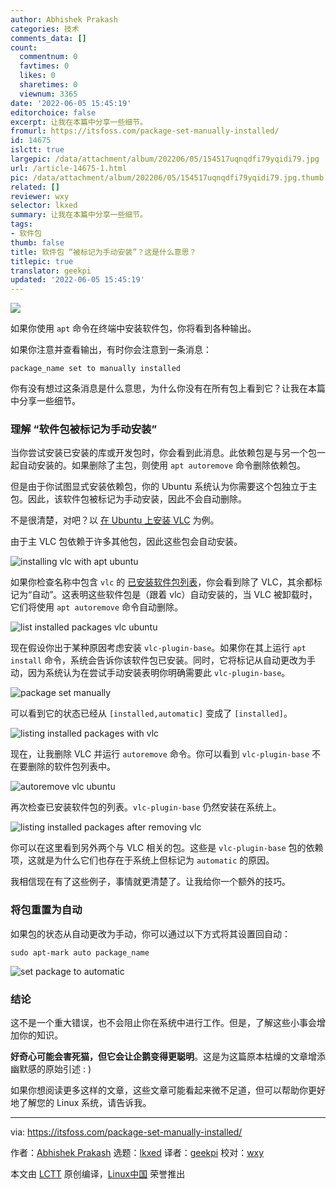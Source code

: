 ```yaml
---
author: Abhishek Prakash
categories: 技术
comments_data: []
count:
  commentnum: 0
  favtimes: 0
  likes: 0
  sharetimes: 0
  viewnum: 3365
date: '2022-06-05 15:45:19'
editorchoice: false
excerpt: 让我在本篇中分享一些细节。
fromurl: https://itsfoss.com/package-set-manually-installed/
id: 14675
islctt: true
largepic: /data/attachment/album/202206/05/154517uqnqdfi79yqidi79.jpg
url: /article-14675-1.html
pic: /data/attachment/album/202206/05/154517uqnqdfi79yqidi79.jpg.thumb.jpg
related: []
reviewer: wxy
selector: lkxed
summary: 让我在本篇中分享一些细节。
tags:
- 软件包
thumb: false
title: 软件包 “被标记为手动安装”？这是什么意思？
titlepic: true
translator: geekpi
updated: '2022-06-05 15:45:19'
---
```


![](/data/attachment/album/202206/05/154517uqnqdfi79yqidi79.jpg)


如果你使用 `apt` 命令在终端中安装软件包，你将看到各种输出。


如果你注意并查看输出，有时你会注意到一条消息：



```
package_name set to manually installed

```

你有没有想过这条消息是什么意思，为什么你没有在所有包上看到它？让我在本篇中分享一些细节。


### 理解 “软件包被标记为手动安装”


当你尝试安装已安装的库或开发包时，你会看到此消息。此依赖包是与另一个包一起自动安装的。如果删除了主包，则使用 `apt autoremove` 命令删除依赖包。


但是由于你试图显式安装依赖包，你的 Ubuntu 系统认为你需要这个包独立于主包。因此，该软件包被标记为手动安装，因此不会自动删除。


不是很清楚，对吧？以 [在 Ubuntu 上安装 VLC](https://itsfoss.com/install-latest-vlc/) 为例。


由于主 VLC 包依赖于许多其他包，因此这些包会自动安装。


![installing vlc with apt ubuntu](/data/attachment/album/202206/05/154519drr0ufpauzfzmhdr.png)


如果你检查名称中包含 `vlc` 的 [已安装软件包列表](https://itsfoss.com/list-installed-packages-ubuntu/)，你会看到除了 VLC，其余都标记为“自动”。这表明这些软件包是（跟着 vlc）自动安装的，当 VLC 被卸载时，它们将使用 `apt autoremove` 命令自动删除。


![list installed packages vlc ubuntu](/data/attachment/album/202206/05/154520fihw24233hgnr8pr.png)


现在假设你出于某种原因考虑安装 `vlc-plugin-base`。如果你在其上运行 `apt install` 命令，系统会告诉你该软件包已安装。同时，它将标记从自动更改为手动，因为系统认为在尝试手动安装表明你明确需要此 `vlc-plugin-base`。


![package set manually](/data/attachment/album/202206/05/154520np0a3bz0ynjn5jha.png)


可以看到它的状态已经从 `[installed,automatic]` 变成了 `[installed]`。


![listing installed packages with vlc](/data/attachment/album/202206/05/154520r16zzrc9kcryihyk.png)


现在，让我删除 VLC 并运行 `autoremove` 命令。你可以看到 `vlc-plugin-base` 不在要删除的软件包列表中。


![autoremove vlc ubuntu](/data/attachment/album/202206/05/154520b6qupdgwvw0xcir6.png)


再次检查已安装软件包的列表。`vlc-plugin-base` 仍然安装在系统上。


![listing installed packages after removing vlc](/data/attachment/album/202206/05/154521af9i0iooonnilid8.png)


你可以在这里看到另外两个与 VLC 相关的包。这些是 `vlc-plugin-base` 包的依赖项，这就是为什么它们也存在于系统上但标记为 `automatic` 的原因。


我相信现在有了这些例子，事情就更清楚了。让我给你一个额外的技巧。


### 将包重置为自动


如果包的状态从自动更改为手动，你可以通过以下方式将其设置回自动：



```
sudo apt-mark auto package_name

```

![set package to automatic](/data/attachment/album/202206/05/154521vkjj4rszj1z1kqjj.png)


### 结论


这不是一个重大错误，也不会阻止你在系统中进行工作。但是，了解这些小事会增加你的知识。


**好奇心可能会害死猫，但它会让企鹅变得更聪明**。这是为这篇原本枯燥的文章增添幽默感的原始引述 : )


如果你想阅读更多这样的文章，这些文章可能看起来微不足道，但可以帮助你更好地了解您的 Linux 系统，请告诉我。




---


via: <https://itsfoss.com/package-set-manually-installed/>


作者：[Abhishek Prakash](https://itsfoss.com/author/abhishek/) 选题：[lkxed](https://github.com/lkxed) 译者：[geekpi](https://github.com/geekpi) 校对：[wxy](https://github.com/wxy)


本文由 [LCTT](https://github.com/LCTT/TranslateProject) 原创编译，[Linux中国](https://linux.cn/) 荣誉推出